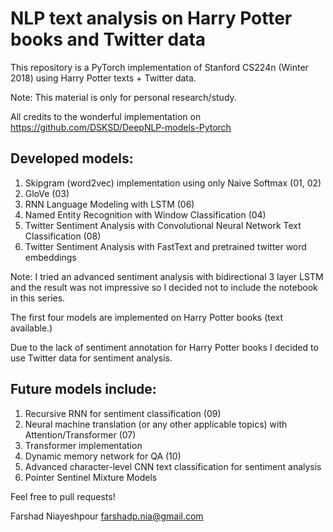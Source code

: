 # NLP text analysis on Harry Potter books and Twitter data
This repository is a PyTorch implementation of Stanford CS224n (Winter 2018) using Harry Potter texts + Twitter data. 

Note: This material is only for personal research/study.

All credits to the wonderful implementation on https://github.com/DSKSD/DeepNLP-models-Pytorch

## Developed models:
1. Skipgram (word2vec) implementation using only Naive Softmax (01, 02)
2. GloVe (03)
3. RNN Language Modeling with LSTM (06)
4. Named Entity Recognition with Window Classification (04)
5. Twitter Sentiment Analysis with Convolutional Neural Network Text Classification (08)
6. Twitter Sentiment Analysis with FastText and pretrained twitter word embeddings

Note: I tried an advanced sentiment analysis with bidirectional 3 layer LSTM and the result was not impressive so I decided not to include the notebook in this series. 

The first four models are implemented on Harry Potter books (text available.) 

Due to the lack of sentiment annotation for Harry Potter books I decided to use Twitter data for sentiment analysis. 

## Future models include:
1. Recursive RNN for sentiment classification (09)
2. Neural machine translation (or any other applicable topics) with Attention/Transformer (07)
3. Transformer implementation
4. Dynamic memory network for QA (10)
5. Advanced character-level CNN text classification for sentiment analysis
6. Pointer Sentinel Mixture Models

Feel free to pull requests!

Farshad Niayeshpour
farshadp.nia@gmail.com
